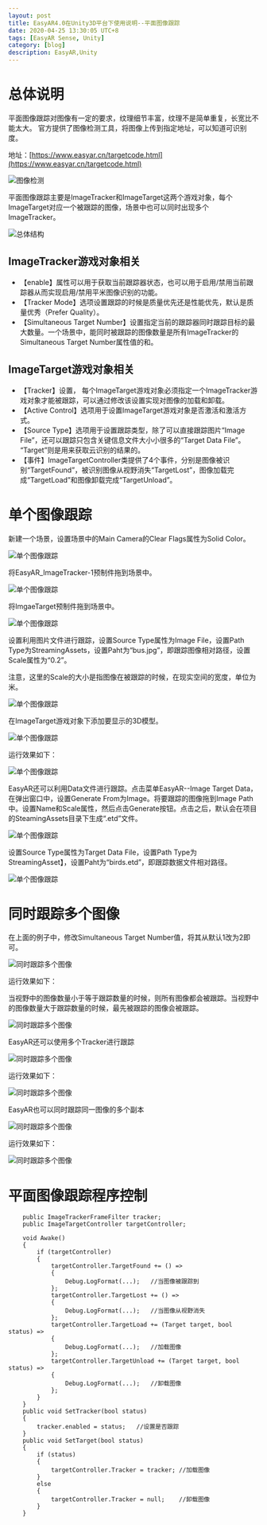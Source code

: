 ```yaml
---
layout: post
title: EasyAR4.0在Unity3D平台下使用说明--平面图像跟踪
date: 2020-04-25 13:30:05 UTC+8
tags: [EasyAR Sense, Unity]
category: [blog]
description: EasyAR,Unity
---
```


# 总体说明

平面图像跟踪对图像有一定的要求，纹理细节丰富，纹理不是简单重复，长宽比不能太大。	官方提供了图像检测工具，将图像上传到指定地址，可以知道可识别度。

地址：[https://www.easyar.cn/targetcode.html](https://www.easyar.cn/targetcode.html)

<!-- more -->

![图像检测](/images/2020-04-05-ImageTarget-URL.jpg)

平面图像跟踪主要是ImageTracker和ImageTarget这两个游戏对象，每个ImageTarget对应一个被跟踪的图像，场景中也可以同时出现多个ImageTracker。

![总体结构](/images/2020-04-05-ImageTarget-basically-construct.jpg)

## ImageTracker游戏对象相关

- 【enable】属性可以用于获取当前跟踪器状态，也可以用于启用/禁用当前跟踪器从而实现启用/禁用平米图像识别的功能。
- 【Tracker Mode】选项设置跟踪的时候是质量优先还是性能优先，默认是质量优秀（Prefer Quality）。
- 【Simultaneous Target Number】设置指定当前的跟踪器同时跟踪目标的最大数量。一个场景中，能同时被跟踪的图像数量是所有ImageTracker的Simultaneous Target Number属性值的和。

## ImageTarget游戏对象相关

- 【Tracker】设置，	每个ImageTarget游戏对象必须指定一个ImageTracker游戏对象才能被跟踪，可以通过修改该设置实现对图像的加载和卸载。
- 【Active Control】选项用于设置ImageTarget游戏对象是否激活和激活方式。
- 【Source Type】选项用于设置跟踪类型，除了可以直接跟踪图片“Image File”，还可以跟踪只包含关键信息文件大小小很多的“Target Data File”。
	“Target”则是用来获取云识别的结果的。
- 【事件】ImageTargetController类提供了4个事件，分别是图像被识别“TargetFound”，被识别图像从视野消失“TargetLost”，图像加载完成“TargetLoad”和图像卸载完成“TargetUnload”。

# 单个图像跟踪

新建一个场景，设置场景中的Main Camera的Clear Flags属性为Solid Color。

![单个图像跟踪](/images/2020-04-05-ImageTarget-single-01.jpg)

将EasyAR_ImageTracker-1预制件拖到场景中。

![单个图像跟踪](/images/2020-04-05-ImageTarget-single-02.jpg)

将ImgaeTarget预制件拖到场景中。

![单个图像跟踪](/images/2020-04-05-ImageTarget-single-03.jpg)

设置利用图片文件进行跟踪，设置Source Type属性为Image File，设置Path Type为StreamingAssets，设置Paht为“bus.jpg”，即跟踪图像相对路径，设置Scale属性为“0.2”。

注意，这里的Scale的大小是指图像在被跟踪的时候，在现实空间的宽度，单位为米。

![单个图像跟踪](/images/2020-04-05-ImageTarget-single-04.jpg)

在ImageTarget游戏对象下添加要显示的3D模型。

![单个图像跟踪](/images/2020-04-05-ImageTarget-single-05.jpg)

运行效果如下：

![单个图像跟踪](/images/2020-04-05-ImageTarget-single-06.jpg)

EasyAR还可以利用Data文件进行跟踪。点击菜单EasyAR--Image Target Data，在弹出窗口中，设置Generate From为Image。将要跟踪的图像拖到Image Path中。设置Name和Scale属性，然后点击Generate按钮。点击之后，默认会在项目的SteamingAssets目录下生成“.etd”文件。

![单个图像跟踪](/images/2020-04-05-ImageTarget-single-07.jpg)

设置Source Type属性为Target Data File，设置Path Type为StreamingAsset】，设置Paht为“birds.etd”，即跟踪数据文件相对路径。

![单个图像跟踪](/images/2020-04-05-ImageTarget-single-08.jpg)

# 同时跟踪多个图像

在上面的例子中，修改Simultaneous Target Number值，将其从默认1改为2即可。

![同时跟踪多个图像](/images/2020-04-05-ImageTarget-multi-01.jpg)

运行效果如下：

当视野中的图像数量小于等于跟踪数量的时候，则所有图像都会被跟踪。当视野中的图像数量大于跟踪数量的时候，最先被跟踪的图像会被跟踪。

![同时跟踪多个图像](/images/2020-04-05-ImageTarget-multi-02.jpg)

EasyAR还可以使用多个Tracker进行跟踪

![同时跟踪多个图像](/images/2020-04-05-ImageTarget-multi-03.jpg)

运行效果如下：

![同时跟踪多个图像](/images/2020-04-05-ImageTarget-multi-04.jpg)

EasyAR也可以同时跟踪同一图像的多个副本

![同时跟踪多个图像](/images/2020-04-05-ImageTarget-multi-05.jpg)

运行效果如下：

![同时跟踪多个图像](/images/2020-04-05-ImageTarget-multi-06.jpg)

# 平面图像跟踪程序控制

```
    public ImageTrackerFrameFilter tracker;
    public ImageTargetController targetController;

    void Awake()
    {
        if (targetController)
        {
            targetController.TargetFound += () =>
            {
                Debug.LogFormat(...);	//当图像被跟踪到
            };
            targetController.TargetLost += () =>
            {
                Debug.LogFormat(...);	//当图像从视野消失
            };
            targetController.TargetLoad += (Target target, bool status) =>
            {
                Debug.LogFormat(...);	//加载图像
            };
            targetController.TargetUnload += (Target target, bool status) =>
            {
                Debug.LogFormat(...);	//卸载图像
            };
        }
    }
    public void SetTracker(bool status)
    {
        tracker.enabled = status;	//设置是否跟踪
    }
    public void SetTarget(bool status)
    {
        if (status)
        {
            targetController.Tracker = tracker; //加载图像
        }
        else
        {
            targetController.Tracker = null;    //卸载图像
        }
    }
```